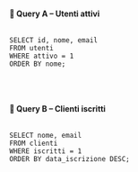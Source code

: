 
<div style="display: flex; flex-wrap: wrap; gap: 16px;">

  <div style="flex: 1; min-width: 300px;">
    <h4>🔹 Query A – Utenti attivi</h4>
    <pre><code class="language-sql">
SELECT id, nome, email
FROM utenti
WHERE attivo = 1
ORDER BY nome;
    </code></pre>
  </div>

  <div style="flex: 1; min-width: 300px;">
    <h4>🔹 Query B – Clienti iscritti</h4>
    <pre><code class="language-sql">
SELECT nome, email
FROM clienti
WHERE iscritti = 1
ORDER BY data_iscrizione DESC;
    </code></pre>
  </div>

</div>
